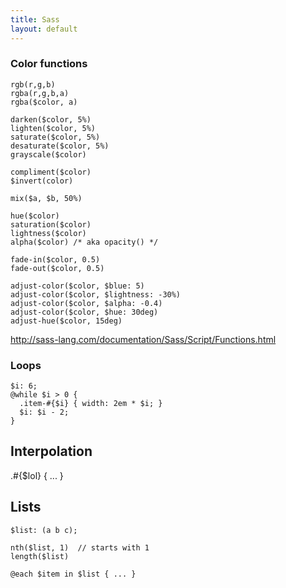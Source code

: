 ```yaml
---
title: Sass
layout: default
---
```


### Color functions

    rgb(r,g,b)
    rgba(r,g,b,a)
    rgba($color, a)

    darken($color, 5%)
    lighten($color, 5%)
    saturate($color, 5%)
    desaturate($color, 5%)
    grayscale($color)

    compliment($color)
    $invert(color)

    mix($a, $b, 50%)

    hue($color)
    saturation($color)
    lightness($color)
    alpha($color) /* aka opacity() */

    fade-in($color, 0.5)
    fade-out($color, 0.5)

    adjust-color($color, $blue: 5)
    adjust-color($color, $lightness: -30%)
    adjust-color($color, $alpha: -0.4)
    adjust-color($color, $hue: 30deg)
    adjust-hue($color, 15deg)

http://sass-lang.com/documentation/Sass/Script/Functions.html

### Loops

    $i: 6;
    @while $i > 0 {
      .item-#{$i} { width: 2em * $i; }
      $i: $i - 2;
    }

## Interpolation

   .#{$lol} { ... }

## Lists

    $list: (a b c);

    nth($list, 1)  // starts with 1
    length($list)

    @each $item in $list { ... }
